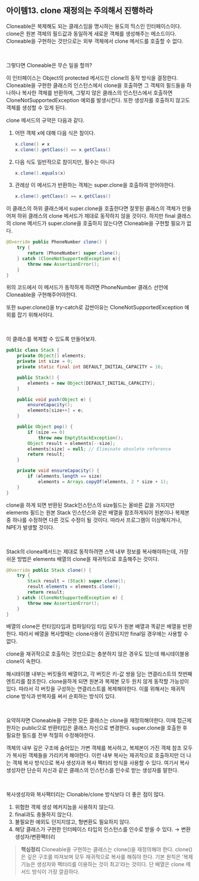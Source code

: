## 아이템13. clone 재정의는 주의해서 진행하라

Cloneable은 복제해도 되는 클래스임을 명시하는 용도의 믹스인 인터페이스이다. clone은 원본 객체의 필드값과 동일하게 새로운 객체를 생성해주는 메소드이다. Cloneable을 구현하는 것만으로는 외부 객체에서 clone 메서드를 호출할 수 없다. 

<br> 

그렇다면 Cloneable은 무슨 일을 할까? 

이 인터페이스는 Object의 protected 메서드인 clone의 동작 방식을 결정한다. Cloneable을 구현한 클래스의 인스턴스에서 clone을 호출하면 그 객체의 필드들을 하나하나 복사한 객체를 반환하며, 그렇지 않은 클래스의 인스턴스에서 호출하면 CloneNotSupportedException 예외를 발생시킨다. 또한 생성자를 호출하지 않고도 객체를 생성할 수 있게 된다.

clone 메서드의 규약은 다음과 같다.

1. 어떤 객체 x에 대해 다음 식은 참이다.
    
    ```java
    x.clone() ≠ x
    x.clone().getClass() == x.getClass()
    ```
    
2. 다음 식도 일반적으로 참이지만, 필수는 아니다
    
    ```java
    x.clone().equals(x)
    ```
    
3. 관례상 이 메서드가 반환하는 객체는 super.clone을 호출하여 얻어야한다.
    
    ```java
    x.clone().getClass() == x.getClass()
    ```
    

이 클래스의 하위 클래스에서 super.clone을 호출한다면 잘못된 클래스의 객체가 만들어져 하위 클래스의 clone 메서드가 제대로 동작하지 않을 것이다. 하지만 final 클래스의 clone 메서드가 super.clone을 호출하지 않는다면 Cloneable을 구현할 필요가 없다. 

```java
@Override public PhoneNumber clone() {
    try {
        return (PhoneNumber) super.clone();
    } catch (CloneNotSupportedException e){
        throw new AssertionError();
    }
}
```

위의 코드에서 이 메서드가 동작하게 하려면 PhoneNumber 클래스 선언에 Cloneable을 구현해주어야한다. 

또한 super.clone()을 try-catch로 감싼이유는 CloneNotSupportedException 예외를 잡기 위해서이다. 

<br> 

이 클래스를 복제할 수 있도록 만들어보자.

```java
public class Stack {
    private Object[] elements;
    private int size = 0;
    private static final int DEFAULT_INITIAL_CAPACITY = 16;

    public Stack() {
        elements = new Object[DEFAULT_INITIAL_CAPACITY];
    }

    public void push(Object e) {
        ensureCapacity();
        elements[size++] = e;
    }

    public Object pop() {
        if (size == 0)
            throw new EmptyStackException();
        Object result = elements[--size];
        elements[size] = null; // Eliminate obsolete reference
        return result;
    }

    private void ensureCapacity() {
        if (elements.length == size)
            elements = Arrays.copyOf(elements, 2 * size + 1);
    }
}
```

clone을 하게 되면 반환된 Stack인스턴스의 size필드는 올바른 값을 가지지만 elements 필드는 원본 Stack 인스턴스와 같은 배열을 참조하게되어 원본이나 복제본 중 하나를 수정하면 다른 것도 수정이 될 것이다. 따라서 프로그램이 이상해지거나, NPE가 발생할 것이다. 

<br>

Stack의 clonea메서드는 제대로 동작하려면 스택 내부 정보를 복사해야하는데, 가장 쉬운 방법은 elements 배열의 clone을 재귀적으로 호출해주는 것이다. 

```java
@Override public Stack clone() {
    try {
        Stack result = (Stack) super.clone();
        result.elements = elements.clone();
        return result;
    } catch (CloneNotSupportedException e) {
        throw new AssertionError();
    }
}
```

배열의 clone은 런타임타입과 컴파일타임 타입 모두가 원본 배열과 똑같은 배열을 반환한다. 따라서 배열을 복사할때는 clone사용이 권장되지만 final일 경우에는 사용할 수 없다. 

clone을 재귀적으로 호출하는 것만으로는 충분하지 않은 경우도 있는데 해시테이블용 clone이 속한다.

해시테이블 내부는 버킷들의 배열이고, 각 버킷은 키-값 쌍을 담는 연결리스트의 첫번째 엔트리를 참조한다. clone을하게 되면 원본과 복제본 모두 원치 않게 동작할 가능성이 있다. 따라서 각 버킷을 구성하는 연결리스트를 복제해야한다. 이를 위해서는 재귀적 clone 방식과 반복자를 써서 순회하는 방식이 있다. 

<br>

요약하자면 Cloneable을 구현한 모든 클래스는 clone을 재정의해야한다. 이때 접근제한자는 public으로 반환타입은 클래스 자신으로 변경한다. super.clone을 호출한 후 필요한 필드를 전부 적절히 수정해야한다. 

객체의 내부 깊은 구조에 숨어있는 가변 객체를 복사하고, 복제본이 가진 객체 참조 모두가 복사된 객체들을 가리키게 해야한다. 이런 내부 복사는 재귀적으로 호출하지만 더 나는 객체 복사 방식으로 복사 생성자과 복사 팩터리 방식을 사용할 수 있다. 여기서 복사생성자란 단순히 자신과 같은 클래스의 인스턴스를 인수로 받는 생성자를 말한다. 

<br>

복사생성자와 복사팩터리는 Clonable/clone 방식보다 더 좋은 점이 많다.

1. 위험한 객체 생성 메커지늠을 사용하지 않는다.
2. final과도 충돌하지 않는다.
3. 불필요한 예외도 던지지않고, 형변환도 필요하지 않다.
4. 해당 클래스가 구현한 인터페이스 타입의 인스턴스를 인수로 받을 수 있다. → 변환생성자/변환팩터리

> **핵심정리**
Cloneable을 구현하는 클래스는 clone()을 재정의해야 한다. clone()은 깊은 구조를 따져보며 모두 재귀적으로 복사를 해줘야 한다. 기본 원칙은 ‘복제 기능은 생성자와 팩터리를 이용하는 것이 최고’라는 것이다. 단 배열은 clone 메서드 방식이 가장 깔끔하다.
